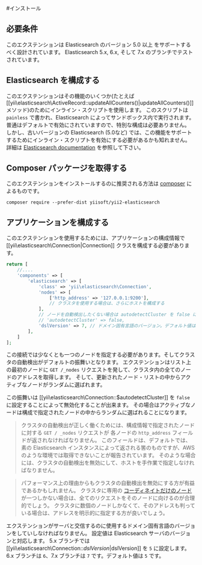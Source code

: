 #インストール

## 必要条件

このエクステンションは Elasticsearch のバージョン 5.0 以上 をサポートするべく設計されています。
Elasticsearch 5.x, 6.x, そして 7.x のブランチでテストされています。


## Elasticsearch を構成する

このエクステンションはその機能のいくつか(たとえば [[yii\elasticsearch\ActiveRecord::updateAllCounters()|updateAllCounters()]]
メソッド)のためにインライン・スクリプトを使用します。
このスクリプトは `painless` で書かれ、Elasticsearch によってサンドボックス内で実行されます。
普通はデフォルトで有効にされていますので、特別な構成は必要ありません。
しかし、古いバージョンの Elasticsearch (5.0など) では、この機能をサポートするためにインライン・スクリプトを有効にする必要があるかも知れません。
詳細は [Elasticsearch documentation](https://www.elastic.co/guide/en/elasticsearch/reference/current/modules-scripting-security.html) を参照して下さい。


## Composer パッケージを取得する

このエクステンションをインストールするのに推奨される方法は [composer](http://getcomposer.org/download/) によるものです。

```
composer require --prefer-dist yiisoft/yii2-elasticsearch
```


## アプリケーションを構成する

このエクステンションを使用するためには、アプリケーションの構成情報で [[yii\elasticsearch\Connection|Connection]] クラスを構成する必要があります。

```php
return [
    //....
    'components' => [
        'elasticsearch' => [
            'class' => 'yii\elasticsearch\Connection',
            'nodes' => [
                ['http_address' => '127.0.0.1:9200'],
                // クラスタを使用する場合は、さらにホストを構成する
            ],
            // ノードを自動検出したくない場合は autodetectCluster を false に設定する
            // 'autodetectCluster' => false,
            'dslVersion' => 7, // ドメイン固有言語のバージョン。デフォルト値は 5
        ],
    ]
];
```

この接続では少なくとも一つのノードを指定する必要があります。そしてクラスタの自動検出がデフォルトの振舞いとなります。
エクステンションはリスト上の最初のノードに `GET /_nodes` リクエストを発して、クラスタ内の全てのノードのアドレスを取得します。
そして、更新されたノード・リストの中からアクティブなノードがランダムに選ばれます。

この振舞いは [[yii\elasticsearch\Connection::$autodetectCluster]] を `false` に設定することによって無効化することが出来ます。
その場合はアクティブなノードは構成で指定されたノードの中からランダムに選ばれることになります。

> クラスタの自動検出が正しく働くためには、構成情報で指定されたノードに対する `GET / _nodes` リクエストが
> 各ノードの `http_address` フィールドが返されなければなりません。
> このフィールドは、デフォルトでは、素の Elasticsearch インスタンスによって返される筈のものですが、AWS のような環境では取得できないことが報告されています。
> そのような場合には、クラスタの自動検出を無効にして、ホストを手作業で指定しなければなりません。
>

> パフォーマンス上の理由からもクラスタの自動検出を無効にする方が有益であるかもしれません。
> クラスタに専用の [コーディネイトだけのノード](https://www.elastic.co/guide/en/elasticsearch/reference/current/modules-node.html#coordinating-only-node) が一つしかない場合は、全てのリクエストをそのノードに向けるのが合理的でしょう。
> クラスタに数個のノードしかなくて、そのアドレスも判っている場合は、アドレスを明示的に指定する方が良いでしょう。

エクステンションがサーバと交信するのに使用するドメイン固有言語のバージョンをしていしなければなりません。
設定値は Elasticsearch サーバのバージョンと対応します。
5.x ブランチでは [[yii\elasticsearch\Connection::$dslVersion|$dslVersion]] を `5` に設定します。
6.x ブランチは `6`、7.x ブランチは `7` です。デフォルト値は `5` です。
